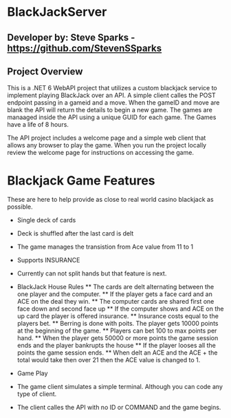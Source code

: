 # BlackJackServer

## Developer by: Steve Sparks - https://github.com/StevenSSparks

## Project Overview
This is a .NET 6 WebAPI project that utilizes a custom blackjack service to implement playing BlackJack over an API. A simple client calles the POST endpoint passing in a gameid and a move. When the gameID and move are blank the API will return the details to begin a new game. The games are manaaged inside the API using a unique GUID for each game. The Games have a life of 8 hours.

The API project includes a welcome page and a simple web client that allows any browser to play the game. When you run the project locally review the welcome page for instructions on accessing the game. 

# Blackjack Game Features
These are here to help provide as close to real world casino blackjack as possible. 
* Single deck of cards
* Deck is shuffled after the last card is delt
* The game manages the transistion from Ace value from 11 to 1
* Supports INSURANCE
* Currently can not split hands but that feature is next. 

* BlackJack House Rules
** The cards are delt alternating between the one player and the computer.
** If the player gets a face card and an ACE on the deal they win.
** The computer cards are shared first one face down and second face up
** If the computer shows and ACE on the up card the player is offered insurance. 
** Insurance costs equal to the players bet.
** Berring is done with poits. The player gets 10000 points at the beginning of the game.
** Players can bet 100 to max points per hand. 
** When the player gets 50000 or more points the game session ends and the player bankrupts the house
** If the player looses all the points the game session ends. 
** When delt an ACE and the ACE + the total would take then over 21 then the ACE value is changed to 1. 

* Game Play
* The game client simulates a simple terminal. Although you can code any type of client. 
* The client calles the API with no ID or COMMAND and the game begins.


 
